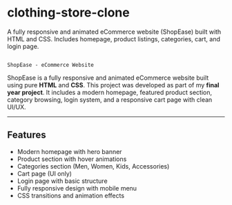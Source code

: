 # clothing-store-clone
A fully responsive and animated eCommerce website (ShopEase) built with HTML and CSS. Includes homepage, product listings, categories, cart, and login page.

                                                                                ShopEase - eCommerce Website

ShopEase is a fully responsive and animated eCommerce website built using pure **HTML** and **CSS**. This project was developed as part of my **final year project**. It includes a modern homepage, featured product section, category browsing, login system, and a responsive cart page with clean UI/UX.

---

## Features

- Modern homepage with hero banner
- Product section with hover animations
- Categories section (Men, Women, Kids, Accessories)
- Cart page (UI only)
- Login page with basic structure
- Fully responsive design with mobile menu
- CSS transitions and animation effects
